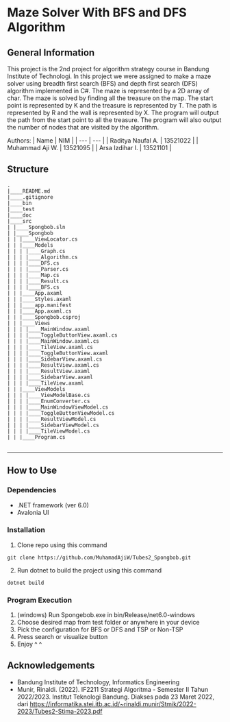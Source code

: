 # Maze Solver With BFS and DFS Algorithm
## General Information
This project is the 2nd project for algorithm strategy course in Bandung Institute of Technologi. In this project we were assigned to make a maze solver using breadth first search (BFS) and depth first search (DFS) algorithm implemented in C#. The maze is represented by a 2D array of char. The maze is solved by finding all  the treasure on the map. The start point is represented by K and the treasure is represented by T. The path is represented by R and the wall is represented by X. The program will output the path from the start point to all the treasure. The program will also output the number of nodes that are visited by the algorithm.

Authors:
| Name | NIM |
| --- | --- |
| Raditya Naufal A. | 13521022 |
| Muhammad Aji W. | 13521095 |
| Arsa Izdihar I. | 13521101 |

## Structure

```
.
|____README.md
|____.gitignore
|____bin
|____test
|____doc
|____src
| |____Spongbob.sln
| |____Spongbob
| | |____ViewLocator.cs
| | |____Models
| | | |____Graph.cs
| | | |____Algorithm.cs
| | | |____DFS.cs
| | | |____Parser.cs
| | | |____Map.cs
| | | |____Result.cs
| | | |____BFS.cs
| | |____App.axaml
| | |____Styles.axaml
| | |____app.manifest
| | |____App.axaml.cs
| | |____Spongbob.csproj
| | |____Views
| | | |____MainWindow.axaml
| | | |____ToggleButtonView.axaml.cs
| | | |____MainWindow.axaml.cs
| | | |____TileView.axaml.cs
| | | |____ToggleButtonView.axaml
| | | |____SidebarView.axaml.cs
| | | |____ResultView.axaml.cs
| | | |____ResultView.axaml
| | | |____SidebarView.axaml
| | | |____TileView.axaml
| | |____ViewModels
| | | |____ViewModelBase.cs
| | | |____EnumConverter.cs
| | | |____MainWindowViewModel.cs
| | | |____ToggleButtonViewModel.cs
| | | |____ResultViewModel.cs
| | | |____SidebarViewModel.cs
| | | |____TileViewModel.cs
| | |____Program.cs 
    
```

---

## How to Use

### Dependencies
- .NET framework (ver 6.0)
- Avalonia UI

### Installation

1. Clone repo using this command

```
git clone https://github.com/MuhamadAjiW/Tubes2_Spongbob.git
```

2. Run dotnet to build the project using this command

```
dotnet build
```

### Program Execution
1. (windows) Run Spongebob.exe in bin/Release/net6.0-windows
2. Choose desired map from test folder or anywhere in your device
3. Pick the configuration for BFS or DFS and TSP or Non-TSP
4. Press search or visualize button
5. Enjoy ^ ^

## Acknowledgements
- Bandung Institute of Technology, Informatics Engineering
- Munir, Rinaldi. (2022). IF2211 Strategi Algoritma - Semester II Tahun 2022/2023. Institut Teknologi Bandung. Diakses pada 23 Maret 2022, dari https://informatika.stei.itb.ac.id/~rinaldi.munir/Stmik/2022-2023/Tubes2-Stima-2023.pdf

